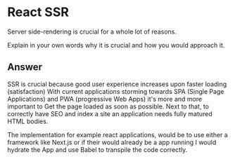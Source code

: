 # React SSR

Server side-rendering is crucial for a whole lot of reasons.

Explain in your own words why it is crucial and how you would approach it.

## Answer

SSR is crucial because good user experience increases upon faster loading (satisfaction)
With current applications storming towards SPA (Single Page Applications) and PWA (progressive Web Apps) it's more and more important to Get the page loaded as soon as possible. Next to that, to correctly have SEO and index a site an application needs fully matured HTML bodies.

The implementation for example react applications, would be to use either a framework like Next.js or if their would already be a app running I would hydrate the App and use Babel to transpile the code correctly.
